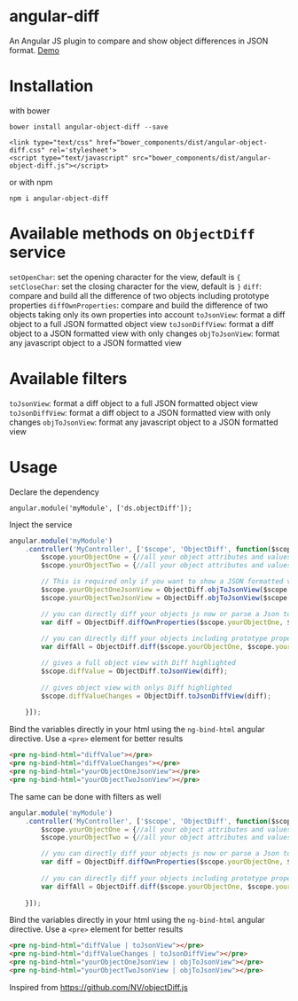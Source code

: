 # angular-diff
An Angular JS plugin to compare and show object differences in JSON format. [Demo](http://hipster-labs.github.io/angular-object-diff/)


# Installation

with bower
```
bower install angular-object-diff --save
```

```
<link type="text/css" href="bower_components/dist/angular-object-diff.css" rel='stylesheet'>
<script type="text/javascript" src="bower_components/dist/angular-object-diff.js"></script>
```

or with npm
```
npm i angular-object-diff
```

# Available methods on `ObjectDiff` service


`setOpenChar`: set the opening character for the view, default is `{`
`setCloseChar`: set the closing character for the view, default is `}`
`diff`: compare and build all the difference of two objects including prototype properties
`diffOwnProperties`: compare and build the difference of two objects taking only its own properties into account
`toJsonView`: format a diff object to a full JSON formatted object view
`toJsonDiffView`: format a diff object to a JSON formatted view with only changes
`objToJsonView`: format any javascript object to a JSON formatted view

# Available filters

`toJsonView`: format a diff object to a full JSON formatted object view
`toJsonDiffView`: format a diff object to a JSON formatted view with only changes
`objToJsonView`: format any javascript object to a JSON formatted view

# Usage

Declare the dependency
```
angular.module('myModule', ['ds.objectDiff']);

```

Inject the service

```javascript
angular.module('myModule')
    .controller('MyController', ['$scope', 'ObjectDiff', function($scope, ObjectDiff){
        $scope.yourObjectOne = {//all your object attributes and values here};
        $scope.yourObjectTwo = {//all your object attributes and values here};

        // This is required only if you want to show a JSON formatted view of your object without using a filter
        $scope.yourObjectOneJsonView = ObjectDiff.objToJsonView($scope.yourObjectOne);
        $scope.yourObjectTwoJsonView = ObjectDiff.objToJsonView($scope.yourObjectTwo);

        // you can directly diff your objects js now or parse a Json to object and diff
        var diff = ObjectDiff.diffOwnProperties($scope.yourObjectOne, $scope.yourObjectTwo);
        
        // you can directly diff your objects including prototype properties and inherited properties using `diff` method
        var diffAll = ObjectDiff.diff($scope.yourObjectOne, $scope.yourObjectTwo);

        // gives a full object view with Diff highlighted
        $scope.diffValue = ObjectDiff.toJsonView(diff);
        
        // gives object view with onlys Diff highlighted
        $scope.diffValueChanges = ObjectDiff.toJsonDiffView(diff);
    
    }]);
```

Bind the variables directly in your html using the `ng-bind-html` angular directive.
Use a `<pre>` element for better results

```html
<pre ng-bind-html="diffValue"></pre>
<pre ng-bind-html="diffValueChanges"></pre>
<pre ng-bind-html="yourObjectOneJsonView"></pre>
<pre ng-bind-html="yourObjectTwoJsonView"></pre>
```

The same can be done with filters as well

```javascript
angular.module('myModule')
    .controller('MyController', ['$scope', 'ObjectDiff', function($scope, ObjectDiff){
        $scope.yourObjectOne = {//all your object attributes and values here};
        $scope.yourObjectTwo = {//all your object attributes and values here};

        // you can directly diff your objects js now or parse a Json to object and diff
        var diff = ObjectDiff.diffOwnProperties($scope.yourObjectOne, $scope.yourObjectTwo);
        
        // you can directly diff your objects including prototype properties and inherited properties using `diff` method
        var diffAll = ObjectDiff.diff($scope.yourObjectOne, $scope.yourObjectTwo);
    
    }]);
```

Bind the variables directly in your html using the `ng-bind-html` angular directive.
Use a `<pre>` element for better results

```html
<pre ng-bind-html="diffValue | toJsonView"></pre>
<pre ng-bind-html="diffValueChanges | toJsonDiffView"></pre>
<pre ng-bind-html="yourObjectOneJsonView | objToJsonView"></pre>
<pre ng-bind-html="yourObjectTwoJsonView | objToJsonView"></pre>
```

Inspired from https://github.com/NV/objectDiff.js
